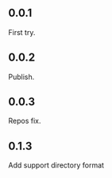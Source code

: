 ## 0.0.1

First try.

## 0.0.2

Publish.

## 0.0.3

Repos fix.

## 0.1.3

Add support directory format
